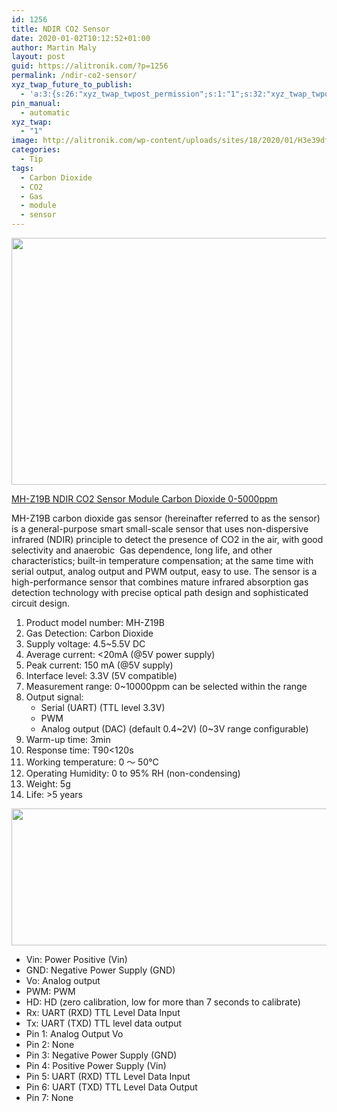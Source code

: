 ```yaml
---
id: 1256
title: NDIR CO2 Sensor
date: 2020-01-02T10:12:52+01:00
author: Martin Maly
layout: post
guid: https://alitronik.com/?p=1256
permalink: /ndir-co2-sensor/
xyz_twap_future_to_publish:
  - 'a:3:{s:26:"xyz_twap_twpost_permission";s:1:"1";s:32:"xyz_twap_twpost_image_permission";s:1:"1";s:18:"xyz_twap_twmessage";s:26:"{POST_TITLE} - {PERMALINK}";}'
pin_manual:
  - automatic
xyz_twap:
  - "1"
image: http://alitronik.com/wp-content/uploads/sites/18/2020/01/H3e39df584b194125a7eaa057fa918d11a.jpg
categories:
  - Tip
tags:
  - Carbon Dioxide
  - CO2
  - Gas
  - module
  - sensor
---
```


<img loading="lazy" width="668" height="395" src="https://alitronik.com/wp-content/uploads/sites/18/2020/01/H3e39df584b194125a7eaa057fa918d11a.jpg" alt="" class="wp-image-1257" srcset="https://alitronik.com/wp-content/uploads/sites/18/2020/01/H3e39df584b194125a7eaa057fa918d11a.jpg 668w, https://alitronik.com/wp-content/uploads/sites/18/2020/01/H3e39df584b194125a7eaa057fa918d11a-300x177.jpg 300w, https://alitronik.com/wp-content/uploads/sites/18/2020/01/H3e39df584b194125a7eaa057fa918d11a-351x208.jpg 351w, https://alitronik.com/wp-content/uploads/sites/18/2020/01/H3e39df584b194125a7eaa057fa918d11a-460x272.jpg 460w" sizes="(max-width: 668px) 100vw, 668px" />

[MH-Z19B NDIR CO2 Sensor Module Carbon Dioxide 0-5000ppm](http://s.click.aliexpress.com/e/Mz8gJDZO)

MH-Z19B carbon dioxide gas sensor (hereinafter referred to as the sensor) is a general-purpose smart small-scale sensor that uses non-dispersive infrared (NDIR) principle to detect the presence of CO2 in the air, with good selectivity and anaerobic  Gas dependence, long life, and other characteristics; built-in temperature compensation; at the same time with serial output, analog output and PWM output, easy to use. The sensor is a high-performance sensor that combines mature infrared absorption gas detection technology with precise optical path design and sophisticated circuit design.

1. Product model number: MH-Z19B
2. Gas Detection: Carbon Dioxide
3. Supply voltage: 4.5~5.5V DC
4. Average current: <20mA (@5V power supply)
5. Peak current: 150 mA (@5V supply)
6. Interface level: 3.3V (5V compatible)
7. Measurement range: 0~10000ppm can be selected within the range
8. Output signal:
   - Serial (UART) (TTL level 3.3V)
   - PWM
   - Analog output (DAC) (default 0.4~2V) (0~3V range configurable)
9. Warm-up time: 3min
10. Response time: T90<120s
11. Working temperature: 0 ～ 50°C
12. Operating Humidity: 0 to 95% RH (non-condensing)
13. Weight: 5g
14. Life: >5 years <figure class="wp-block-image size-large">

<img loading="lazy" width="1000" height="219" src="https://alitronik.com/wp-content/uploads/sites/18/2020/01/Hcb2f608f360041a1a37c6b19ddaf6688E.jpg" alt="" class="wp-image-1258" srcset="https://alitronik.com/wp-content/uploads/sites/18/2020/01/Hcb2f608f360041a1a37c6b19ddaf6688E.jpg 1000w, https://alitronik.com/wp-content/uploads/sites/18/2020/01/Hcb2f608f360041a1a37c6b19ddaf6688E-300x66.jpg 300w, https://alitronik.com/wp-content/uploads/sites/18/2020/01/Hcb2f608f360041a1a37c6b19ddaf6688E-768x168.jpg 768w, https://alitronik.com/wp-content/uploads/sites/18/2020/01/Hcb2f608f360041a1a37c6b19ddaf6688E-351x77.jpg 351w, https://alitronik.com/wp-content/uploads/sites/18/2020/01/Hcb2f608f360041a1a37c6b19ddaf6688E-460x101.jpg 460w" sizes="(max-width: 1000px) 100vw, 1000px" /> </figure>

- Vin: Power Positive (Vin)
- GND: Negative Power Supply (GND)
- Vo: Analog output
- PWM: PWM
- HD: HD (zero calibration, low for more than 7 seconds to calibrate)
- Rx: UART (RXD) TTL Level Data Input
- Tx: UART (TXD) TTL level data output
- Pin 1: Analog Output Vo
- Pin 2: None
- Pin 3: Negative Power Supply (GND)
- Pin 4: Positive Power Supply (Vin)
- Pin 5: UART (RXD) TTL Level Data Input
- Pin 6: UART (TXD) TTL Level Data Output
- Pin 7: None

